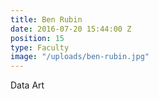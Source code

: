 ```yaml
---
title: Ben Rubin
date: 2016-07-20 15:44:00 Z
position: 15
type: Faculty
image: "/uploads/ben-rubin.jpg"
---
```


Data Art
